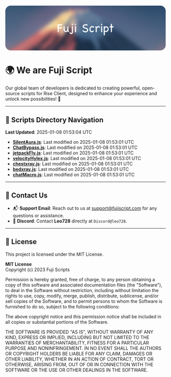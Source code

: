 ![Banner](.github/b.webp)

# 🌍 **We are Fuji Script**

Our global team of developers is dedicated to creating powerful, open-source scripts for Rise Client, designed to enhance your experience and unlock new possibilities! 🌟

---
<!-- SCRIPTS_NAVIGATION_START -->
## 📂 **Scripts Directory Navigation**

**Last Updated**: 2025-01-08 01:53:04 UTC

- **[SilentAura.js](scripts/SilentAura.js)**: Last modified on 2025-01-08 01:53:01 UTC
- **[ChatBypass.js](scripts/ChatBypass.js)**: Last modified on 2025-01-08 01:53:01 UTC
- **[jetpackFly.js](scripts/jetpackFly.js)**: Last modified on 2025-01-08 01:53:01 UTC
- **[velocityHylex.js](scripts/velocityHylex.js)**: Last modified on 2025-01-08 01:53:01 UTC
- **[chestxray.js](scripts/chestxray.js)**: Last modified on 2025-01-08 01:53:01 UTC
- **[bedxray.js](scripts/bedxray.js)**: Last modified on 2025-01-08 01:53:01 UTC
- **[chatMacro.js](scripts/chatMacro.js)**: Last modified on 2025-01-08 01:53:01 UTC

<!-- SCRIPTS_NAVIGATION_END -->

---

## 💬 **Contact Us**  
- 📬 **Support Email**: Reach out to us at [support@fujiscript.com](mailto:support@fujiscript.com) for any questions or assistance.  
- 💬 **Discord**: Contact **Leo728** directly at `Discord@leo728`.

---

## 📜 **License**

This project is licensed under the MIT License.  

**MIT License**  
Copyright (c) 2023 Fuji Scripts  

Permission is hereby granted, free of charge, to any person obtaining a copy of this software and associated documentation files (the "Software"), to deal in the Software without restriction, including without limitation the rights to use, copy, modify, merge, publish, distribute, sublicense, and/or sell copies of the Software, and to permit persons to whom the Software is furnished to do so, subject to the following conditions:  

The above copyright notice and this permission notice shall be included in all copies or substantial portions of the Software.  

THE SOFTWARE IS PROVIDED "AS IS", WITHOUT WARRANTY OF ANY KIND, EXPRESS OR IMPLIED, INCLUDING BUT NOT LIMITED TO THE WARRANTIES OF MERCHANTABILITY, FITNESS FOR A PARTICULAR PURPOSE AND NONINFRINGEMENT. IN NO EVENT SHALL THE AUTHORS OR COPYRIGHT HOLDERS BE LIABLE FOR ANY CLAIM, DAMAGES OR OTHER LIABILITY, WHETHER IN AN ACTION OF CONTRACT, TORT OR OTHERWISE, ARISING FROM, OUT OF OR IN CONNECTION WITH THE SOFTWARE OR THE USE OR OTHER DEALINGS IN THE SOFTWARE.  
